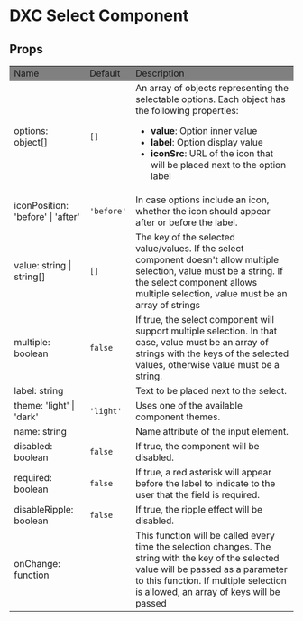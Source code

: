 # DXC Select Component

## Props

<table>
    <tr style="background-color: grey">
        <td>Name</td>
        <td>Default</td>
        <td>Description</td>
    </tr>
    <tr>
        <td>options: object[]</td>
        <td><code>[]</code></td>
        <td>An array of objects representing the selectable options. Each object has the following properties:
        <ul>
            <li><b>value</b>: Option inner value</li>
            <li><b>label</b>: Option display value</li>
            <li><b>iconSrc</b>: URL of the icon that will be placed next to the option label</li>
        </ul>
        </td>
    </tr>
    <tr>
        <td>iconPosition: 'before' | 'after'</td>
        <td><code>'before'</code></td>
        <td>In case options include an icon, whether the icon should appear after or before the label.</td>
    </tr>
    <tr>
        <td>value: string | string[]</td>
        <td><code>[]</code></td>
        <td>The key of the selected value/values. If the select component doesn't allow multiple selection, value must be a string. If the select component allows multiple selection, value must be an array of strings</td>
    </tr>
    <tr>
        <td>multiple: boolean</td>
        <td><code>false</code></td>
        <td>If true, the select component will support multiple selection. In that case, value must be an array of strings with the keys of the selected values, otherwise value must be a string.</td>
    </tr>
    <tr>
        <td>label: string</td>
        <td></td>
        <td>Text to be placed next to the select.</td>
    </tr>
    <tr>
        <td>theme: 'light' | 'dark'</td>
        <td><code>'light'</code></td>
        <td>Uses one of the available component themes.</td>
    </tr>
    <tr>
        <td>name: string</td>
        <td></td>
        <td>Name attribute of the input element.</td>
    </tr>
    <tr>
        <td>disabled: boolean</td>
        <td><code>false</code></td>
        <td>If true, the component will be disabled.</td>
    </tr>
    <tr>
        <td>required: boolean</td>
        <td><code>false</code></td>
        <td>If true, a red asterisk will appear before the label to indicate to the user that the field is required.</td>
    </tr>
    <tr>
        <td>disableRipple: boolean</td>
        <td><code>false</code></td>
        <td>If true, the ripple effect will be disabled.</td>
    </tr>
    <tr>
        <td>onChange: function</td>
        <td></td>
        <td>This function will be called every time the selection changes. The string with the key of the selected value will be passed as a parameter to this function. If multiple selection is allowed, an array of keys will be passed</td>
    </tr>
</table>

